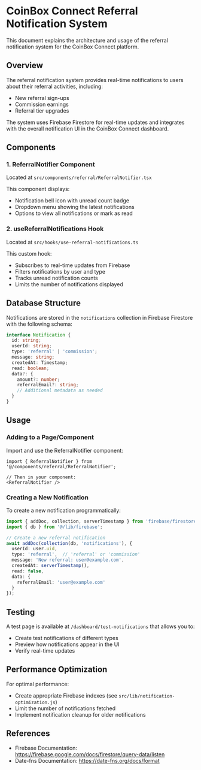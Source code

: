 # CoinBox Connect Referral Notification System

This document explains the architecture and usage of the referral notification system for the CoinBox Connect platform.

## Overview

The referral notification system provides real-time notifications to users about their referral activities, including:
- New referral sign-ups
- Commission earnings
- Referral tier upgrades

The system uses Firebase Firestore for real-time updates and integrates with the overall notification UI in the CoinBox Connect dashboard.

## Components

### 1. ReferralNotifier Component

Located at `src/components/referral/ReferralNotifier.tsx`

This component displays:
- Notification bell icon with unread count badge
- Dropdown menu showing the latest notifications
- Options to view all notifications or mark as read

### 2. useReferralNotifications Hook

Located at `src/hooks/use-referral-notifications.ts`

This custom hook:
- Subscribes to real-time updates from Firebase
- Filters notifications by user and type
- Tracks unread notification counts
- Limits the number of notifications displayed

## Database Structure

Notifications are stored in the `notifications` collection in Firebase Firestore with the following schema:

```typescript
interface Notification {
  id: string;
  userId: string;
  type: 'referral' | 'commission';
  message: string;
  createdAt: Timestamp;
  read: boolean;
  data?: {
    amount?: number;
    referralEmail?: string;
    // Additional metadata as needed
  }
}
```

## Usage

### Adding to a Page/Component

Import and use the ReferralNotifier component:

```tsx
import { ReferralNotifier } from '@/components/referral/ReferralNotifier';

// Then in your component:
<ReferralNotifier />
```

### Creating a New Notification

To create a new notification programmatically:

```typescript
import { addDoc, collection, serverTimestamp } from 'firebase/firestore';
import { db } from '@/lib/firebase';

// Create a new referral notification
await addDoc(collection(db, 'notifications'), {
  userId: user.uid,
  type: 'referral',  // 'referral' or 'commission'
  message: 'New referral: user@example.com',
  createdAt: serverTimestamp(),
  read: false,
  data: {
    referralEmail: 'user@example.com'
  }
});
```

## Testing

A test page is available at `/dashboard/test-notifications` that allows you to:
- Create test notifications of different types
- Preview how notifications appear in the UI
- Verify real-time updates

## Performance Optimization

For optimal performance:
- Create appropriate Firebase indexes (see `src/lib/notification-optimization.js`)
- Limit the number of notifications fetched
- Implement notification cleanup for older notifications

## References

- Firebase Documentation: https://firebase.google.com/docs/firestore/query-data/listen
- Date-fns Documentation: https://date-fns.org/docs/format

